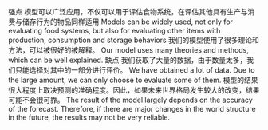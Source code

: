 强点
模型可以广泛应用，不仅可以用于评估食物系统，在评估其他具有生产与消费与储存行为的物品同样适用
Models can be widely used, not only for evaluating food systems, but also for evaluating other items with production, consumption and storage behaviors
我们的模型使用了很多理论和方法，可以被很好的被解释。
Our model uses many theories and methods, which can be well explained.
缺点
我们获取了大量的数据，由于数量太多，我们只能选择对其中的一部分进行评价。
We have obtained a lot of data. Due to the large amount, we can only choose to evaluate some of them.
模型的结果很大程度上取决预测的准确程度。因此，如果未来世界格局发生较大的改变，结果可能不会很可靠。
The result of the model largely depends on the accuracy of the forecast. Therefore, if there are major changes in the world structure in the future, the results may not be very reliable.
